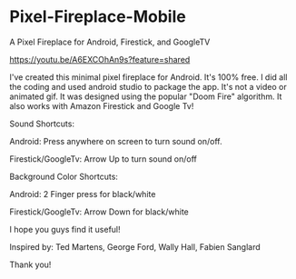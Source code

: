 # Pixel-Fireplace-Mobile
A Pixel Fireplace for Android, Firestick, and GoogleTV

https://youtu.be/A6EXCOhAn9s?feature=shared


I've created this minimal pixel fireplace for Android. It's 100% free. I did all the coding and used android studio to package the app. It's not a video or animated gif. It was designed using the popular "Doom Fire" algorithm. It also works with Amazon Firestick and Google Tv!

Sound Shortcuts:

Android: Press anywhere on screen to turn sound on/off.

Firestick/GoogleTv: Arrow Up to turn sound on/off

Background Color Shortcuts:

Android: 2 Finger press for black/white

Firestick/GoogleTv: Arrow Down for black/white


I hope you guys find it useful!

Inspired by: Ted Martens, George Ford, Wally Hall, Fabien Sanglard

Thank you!

